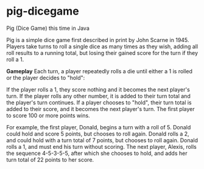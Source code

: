 # pig-dicegame
Pig (Dice Game) this time in Java 


Pig is a simple dice game first described in print by John Scarne in 1945.
Players take turns to roll a single dice as many times as they wish, adding all roll results to a running total,
but losing their gained score for the turn if they roll a 1.

**Gameplay**
Each turn, a player repeatedly rolls a die until either a 1 is rolled or the player decides to "hold":

If the player rolls a 1, they score nothing and it becomes the next player's turn.
If the player rolls any other number, it is added to their turn total and the player's turn continues.
If a player chooses to "hold", their turn total is added to their score, and it becomes the next player's turn.
The first player to score 100 or more points wins.

For example, the first player, Donald, begins a turn with a roll of 5. Donald could hold and score 5 points, but chooses to roll again. Donald rolls a 2, and could hold with a turn total of 7 points, but chooses to roll again. Donald rolls a 1, and must end his turn without scoring.
The next player, Alexis, rolls the sequence 4-5-3-5-5, after which she chooses to hold, and adds her turn total of 22 points to her score.
